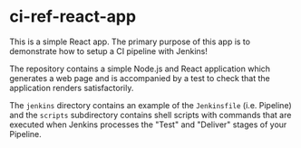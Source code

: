 # ci-ref-react-app

This is a simple React app. The primary purpose of this app is to demonstrate how to setup a CI pipeline with Jenkins!

The repository contains a simple Node.js and React application which generates
a web page and is accompanied by a test to check that the application renders satisfactorily.

The `jenkins` directory contains an example of the `Jenkinsfile` (i.e. Pipeline) and the `scripts` subdirectory
contains shell scripts with commands that are executed when Jenkins processes the "Test" and "Deliver" stages of your Pipeline.
